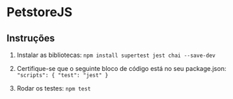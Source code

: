 # PetstoreJS

## Instruções

1. Instalar as bibliotecas: `npm install supertest jest chai --save-dev`

2. Certifique-se que o seguinte bloco de código está no seu package.json:
`
"scripts": {
    "test": "jest"
  }
`

3. Rodar os testes: `npm test`
